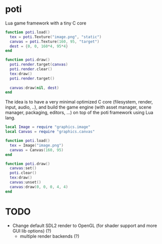 # poti
Lua game framework with a tiny C core

```main.lua
function poti.load()
  tex = poti.Texture("image.png", "static")
  canvas = poti.Texture(160, 95, "target")
  dest = {0, 0, 160*4, 95*4}
end

function poti.draw()
  poti.render.target(canvas)
  poti.render.clear()
  tex:draw()
  poti.render.target()
  
  canvas:draw(nil, dest)
end
```

The idea is to have a very minimal optimized C core (filesystem, render, input, audio, ..), and build the game engine (with asset manager, scene manager, packaging, editors, ...) on top of the poti framework using Lua lang.

```main.lua
local Image = require "graphics.image"
local Canvas = require "graphics.canvas"

function poti.load()
  tex = Image("image.png")
  canvas = Canvas(160, 95)
end

function poti.draw()
  canvas:set()
  poti.clear()
  tex:draw()
  canvas:unset()
  canvas:draw(0, 0, 0, 4, 4)
end
```

# TODO

- Change default SDL2 render to OpenGL (for shader support and more GUI lib options) (?)
  - multiple render backends (?)